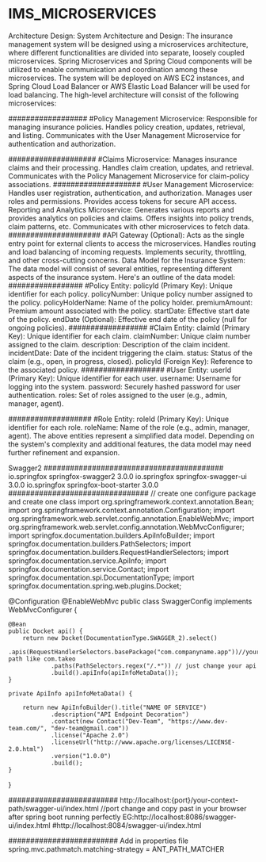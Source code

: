 # IMS_MICROSERVICES
Architecture Design: 
System Architecture and Design: 
The insurance management system will be designed using a microservices architecture, where different functionalities are divided into separate, loosely coupled microservices. Spring Microservices and Spring Cloud components will be utilized to enable communication and coordination among these microservices. The system will be deployed on AWS EC2 instances, and Spring Cloud Load Balancer or AWS Elastic Load Balancer will be used for load balancing. 
The high-level architecture will consist of the following microservices: 

##################
#Policy Management Microservice: 
Responsible for managing insurance policies. 
Handles policy creation, updates, retrieval, and listing. 
Communicates with the User Management Microservice for authentication and authorization. 

####################
#Claims Microservice: 
Manages insurance claims and their processing. 
Handles claim creation, updates, and retrieval. 
Communicates with the Policy Management Microservice for claim-policy associations. 
####################
#User Management Microservice: 
Handles user registration, authentication, and authorization. 
Manages user roles and permissions. 
Provides access tokens for secure API access. 
Reporting and Analytics Microservice: 
Generates various reports and provides analytics on policies and claims. 
Offers insights into policy trends, claim patterns, etc. 
Communicates with other microservices to fetch data. 
#####################
#API Gateway (Optional): 
Acts as the single entry point for external clients to access the microservices. 
Handles routing and load balancing of incoming requests. 
Implements security, throttling, and other cross-cutting concerns. 
Data Model for the Insurance System: 
The data model will consist of several entities, representing different aspects of the insurance system. Here's an outline of the data model: 
#################
#Policy Entity: 
policyId (Primary Key): Unique identifier for each policy. 
policyNumber: Unique policy number assigned to the policy. 
policyHolderName: Name of the policy holder. 
premiumAmount: Premium amount associated with the policy. 
startDate: Effective start date of the policy. 
endDate (Optional): Effective end date of the policy (null for ongoing policies). 
##################
#Claim Entity: 
claimId (Primary Key): Unique identifier for each claim. 
claimNumber: Unique claim number assigned to the claim. 
description: Description of the claim incident. 
incidentDate: Date of the incident triggering the claim. 
status: Status of the claim (e.g., open, in progress, closed). 
policyId (Foreign Key): Reference to the associated policy. 
###################
#User Entity: 
userId (Primary Key): Unique identifier for each user. 
username: Username for logging into the system. 
password: Securely hashed password for user authentication. 
roles: Set of roles assigned to the user (e.g., admin, manager, agent). 

###################
#Role Entity: 
roleId (Primary Key): Unique identifier for each role. 
roleName: Name of the role (e.g., admin, manager, agent). 
The above entities represent a simplified data model. Depending on the system's complexity and additional features, the data model may need further refinement and expansion. 
 
 Swagger2
#########################################
       <!--springfox dependencies for api documentations in swagger -->
        <dependency>
            <groupId>io.springfox</groupId>
            <artifactId>springfox-swagger2</artifactId>
            <version>3.0.0</version>
        </dependency>
        <dependency>
            <groupId>io.springfox</groupId>
            <artifactId>springfox-swagger-ui</artifactId>
            <version>3.0.0</version>
        </dependency>
        <dependency>
            <groupId>io.springfox</groupId>
            <artifactId>springfox-boot-starter</artifactId>
            <version>3.0.0</version>
        </dependency>
################################
// create one configure package and create one class 
import org.springframework.context.annotation.Bean;
import org.springframework.context.annotation.Configuration;
import org.springframework.web.servlet.config.annotation.EnableWebMvc;
import org.springframework.web.servlet.config.annotation.WebMvcConfigurer;
import springfox.documentation.builders.ApiInfoBuilder;
import springfox.documentation.builders.PathSelectors;
import springfox.documentation.builders.RequestHandlerSelectors;
import springfox.documentation.service.ApiInfo;
import springfox.documentation.service.Contact;
import springfox.documentation.spi.DocumentationType;
import springfox.documentation.spring.web.plugins.Docket;

@Configuration
@EnableWebMvc
public class SwaggerConfig implements WebMvcConfigurer {

    @Bean
    public Docket api() {
        return new Docket(DocumentationType.SWAGGER_2).select()
                .apis(RequestHandlerSelectors.basePackage("com.companyname.app"))//your path like com.takeo
                .paths(PathSelectors.regex("/.*")) // just change your api
                .build().apiInfo(apiInfoMetaData());
    }

    private ApiInfo apiInfoMetaData() {

        return new ApiInfoBuilder().title("NAME OF SERVICE")
                .description("API Endpoint Decoration")
                .contact(new Contact("Dev-Team", "https://www.dev-team.com/", "dev-team@gmail.com"))
                .license("Apache 2.0")
                .licenseUrl("http://www.apache.org/licenses/LICENSE-2.0.html")
                .version("1.0.0")
                .build();
    }

}

#########################
http://localhost:{port}/your-context-path/swagger-ui/index.html
//port change and copy past in your browser after spring boot running perfectly
EG:http://localhost:8086/swagger-ui/index.html
#http://localhost:8084/swagger-ui/index.html



#########################
Add in properties file 
spring.mvc.pathmatch.matching-strategy = ANT_PATH_MATCHER


